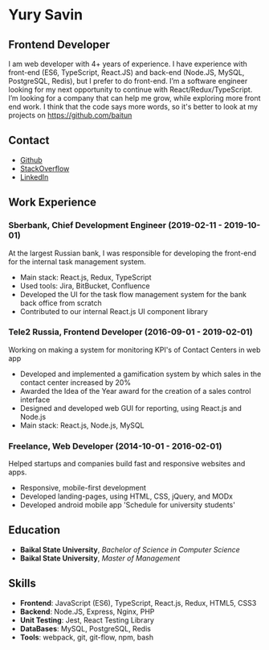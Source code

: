 

# Yury Savin
## Frontend Developer

I am web developer with 4+ years of experience. I have experience with front-end (ES6, TypeScript, React.JS) and back-end (Node.JS, MySQL, PostgreSQL, Redis), but I prefer to do front-end. I’m a software engineer looking for my next opportunity to continue with React/Redux/TypeScript. I’m looking for a company that can help me grow, while exploring more front end work. I think that the code says more words, so it's better to look at my projects on https://github.com/baitun

## Contact

- [Github](https://github.com/baitun)
- [StackOverflow](https://stackoverflow.com/story/baitun)
- [LinkedIn](https://linkedin.com/in/savinyurii)

## Work Experience
### Sberbank, Chief Development Engineer (2019-02-11 - 2019-10-01)
At the largest Russian bank, I was responsible for developing the front-end for the internal task management system.  

- Main stack: React.js, Redux, TypeScript
- Used tools: Jira, BitBucket, Confluence
- Developed the UI for the task flow management system for the bank back office from scratch
- Contributed to our internal React.js UI component library
### Tele2 Russia, Frontend Developer (2016-09-01 - 2019-02-01)
Working on making a system for monitoring KPI's of Contact Centers in web app  

- Developed and implemented a gamification system by which sales in the contact center increased by 20%
- Awarded the Idea of the Year award for the creation of a sales control interface
- Designed and developed web GUI for reporting, using React.js and Node.js
- Main stack: React.js, Node.js, MySQL
### Freelance, Web Developer (2014-10-01 - 2016-02-01)
Helped startups and companies build fast and responsive websites and apps.  

- Responsive, mobile-first development
- Developed landing-pages, using HTML, CSS, jQuery, and MODx
- Developed android mobile app 'Schedule for university students'

## Education
- **Baikal State University**, _Bachelor of Science in Computer Science_
- **Baikal State University**, _Master of Management_
## Skills
- **Frontend**: JavaScript (ES6), TypeScript, React.js, Redux, HTML5, CSS3
- **Backend**: Node.JS, Express, Nginx, PHP
- **Unit Testing**: Jest, React Testing Library
- **DataBases**: MySQL, PostgreSQL, Redis
- **Tools**: webpack, git, git-flow, npm, bash